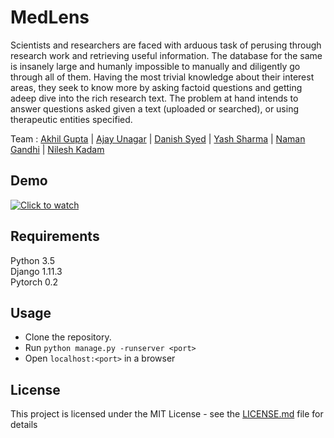 # MedLens 
Scientists and researchers are faced with arduous task of perusing through research work and retrieving useful information. The database for the same is insanely large and humanly impossible to manually and diligently go through all of them. Having the most trivial knowledge about their interest areas, they seek to know more by asking factoid questions and getting adeep dive into the rich research text. The problem at hand intends to answer questions asked given a text (uploaded or searched), or using therapeutic entities specified.

Team : [Akhil Gupta](https://www.linkedin.com/in/guptakhil/) | [Ajay Unagar](https://www.linkedin.com/in/ajay-unagar-ba162098/) | [Danish Syed](https://www.linkedin.com/in/daftvader/) | [Yash Sharma](https://www.linkedin.com/in/yashsharma0906/) | [Naman Gandhi](https://www.linkedin.com/in/namangandhi/) | [Nilesh Kadam](https://www.linkedin.com/in/nskadam/)

## Demo
[![Click to watch](http://img.youtube.com/vi/jJbxu7q9t5E/0.jpg)](http://www.youtube.com/watch?v=jJbxu7q9t5E "MedLens - Discovery made easy")


## Requirements
Python 3.5  
Django 1.11.3  
Pytorch 0.2  

## Usage
- Clone the repository.
- Run `python manage.py -runserver <port>`
- Open `localhost:<port>` in a browser

## License

This project is licensed under the MIT License - see the [LICENSE.md](LICENSE) file for details
